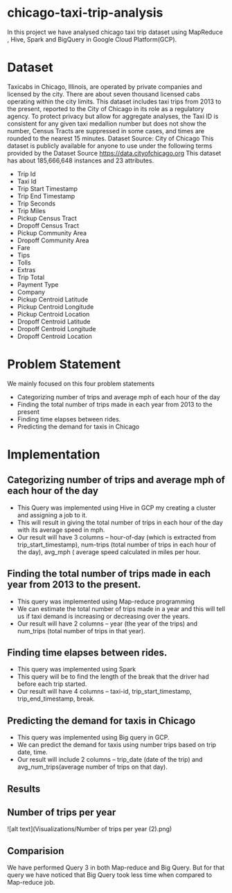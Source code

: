 # chicago-taxi-trip-analysis
In this project we have analysed chicago taxi trip dataset using MapReduce , Hive, Spark and BigQuery in Google Cloud Platform(GCP).

# Dataset
Taxicabs in Chicago, Illinois, are operated by private companies and licensed by the city.
There are about seven thousand licensed cabs operating within the city limits.
This dataset  includes taxi trips from 2013 to the present, reported to the City of Chicago in its role as a regulatory agency. To protect privacy but allow for aggregate analyses, the Taxi ID is consistent for any given taxi medallion number but does not show the number, Census Tracts are suppressed in some cases, and times are rounded to the nearest 15 minutes.
Dataset Source: City of Chicago
This dataset is publicly available for anyone to use under the following terms provided by the Dataset Source
https://data.cityofchicago.org
This dataset has about 185,666,648 instances and 23 attributes.
- Trip Id
- Taxi Id
- Trip Start Timestamp
-  Trip End Timestamp
-  Trip Seconds
-  Trip Miles
- Pickup Census Tract
- Dropoff Census Tract
- Pickup Community Area
- Dropoff Community Area
- Fare
- Tips
- Tolls
- Extras
- Trip Total
- Payment Type
- Company
- Pickup Centroid Latitude
- Pickup Centroid Longitude
- Pickup Centroid Location
- Dropoff Centroid Latitude
- Dropoff Centroid Longitude
- Dropoff Centroid Location

# Problem Statement
We mainly focused on this four problem statements
- Categorizing number of trips and average mph of each hour of the day
- Finding the total number of trips made in each year from 2013 to the present
- Finding time elapses between rides.
- Predicting the demand for taxis in Chicago

# Implementation
## Categorizing number of trips and average mph of each hour of the day 
- This Query was implemented using Hive in GCP my creating a cluster and assigning a job to it.
- This will result in giving the total number of trips in each hour of the day
with its average speed in mph.
- Our result will have 3 columns – hour-of-day (which is extracted from
trip_start_timestamp), num-trips (total number of trips in each hour of the
day), avg_mph ( average speed calculated in miles per hour.
## Finding the total number of trips made in each year from 2013 to the present.
- This query was implemented using Map-reduce programming
- We can estimate the total number of trips made in a year and this will tell
us if taxi demand is increasing or decreasing over the years.
- Our result will have 2 columns – year (the year of the trips) and num_trips
(total number of trips in that year).
## Finding time elapses between rides.
- This query was implemented using Spark
-  This query will be to find the length of the break that the driver had before
each trip started.
- Our result will have 4 columns – taxi-id, trip_start_timestamp,
trip_end_timestamp, break.
## Predicting the demand for taxis in Chicago
- This query was implemented using Big query in GCP.
-  We can predict the demand for taxis using number trips based on trip date,
time.
-  Our result will include 2 columns – trip_date (date of the trip) and
avg_num_trips(average number of trips on that day).

## Results
## Number of trips per year
 ![alt text](Visualizations/Number of trips per year (2).png)
## Comparision
We have performed Query 3 in both Map-reduce and Big Query. But for that query we have noticed that Big Query took less time when compared to Map-reduce job.


